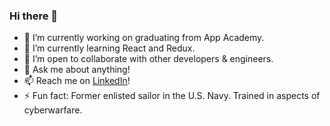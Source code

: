 ### Hi there 👋

<!--
**gitxandalf/gitxandalf** is a ✨ _special_ ✨ repository because its `README.md` (this file) appears on your GitHub profile.

Here are some ideas to get you started:
-->
- 🔭 I’m currently working on graduating from App Academy.
- 🌱 I’m currently learning React and Redux.
- 👯 I’m open to collaborate with other developers & engineers.
- 💬 Ask me about anything! 
- 📫 Reach me on [LinkedIn](https://www.linkedin.com/in/alexander-gangemi/)!
- ⚡ Fun fact: Former enlisted sailor in the U.S. Navy. Trained in aspects of cyberwarfare.
